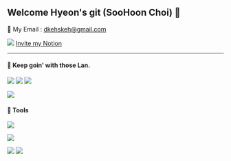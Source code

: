 ## Welcome Hyeon's git (SooHoon Choi) 👋

📧 My Email : dkehskeh@gmail.com

![](https://camo.githubusercontent.com/9956d1569d01e989bfd0e7008a1c71e74f844ffeeaec49ac0784453b89e79b4b/68747470733a2f2f696d672e736869656c64732e696f2f62616467652f6e6f74696f6e2d6666666666663f7374796c653d666f722d7468652d6261646765266c6f676f3d6e6f74696f6e266c6f676f436f6c6f723d626c61636b)
[Invite my Notion](https://feather-stem-f92.notion.site/55135f47068149e3ade582597fb366e5)

---
#### 🎇 Keep goin' with those Lan.  

<img src="https://img.shields.io/badge/SWIFT-blueviolet?style=for-the-badge&logo=SWIFT&logoColor=#FA7343"/></a>
<img src="https://img.shields.io/badge/FLUTTER-informational?style=for-the-badge&logo=FLUTTER&logoColor=#FA7343"/></a>
<img src="https://img.shields.io/badge/JAVA-critical?style=for-the-badge&logo=java&logoColor=#007396"/></a>
<!-- <img src="https://img.shields.io/badge/PYTHON-3776ABl?style=for-the-badge&logo=PYTHON&logoColor=#3776ABl"/></a> -->
<img src="https://img.shields.io/badge/HTML5-red?style=for-the-badge&logo=HTML5&logoColor=white"/></a>


#### 🎇 Tools
   
<img src="https://img.shields.io/badge/Eclipse-blueviolet?style=for-the-badge&logo=Eclipse&logoColor=#FA7343"/></a>
<!-- <img src="https://img.shields.io/badge/SPRING-green?style=for-the-badge&logo=Spring&logoColor=Green"/></a> -->
<img src="https://img.shields.io/badge/Xcode-gray?style=for-the-badge&logo=Xcode&logoColor=#FA7343"/></a>
<!-- <img src="https://img.shields.io/badge/AndroidStudio-inactive?style=for-the-badge&logo=Android&logoColor=#FA7343"/></a> -->
<img src="https://img.shields.io/badge/VScode-informational?style=for-the-badge&logo=Visual Studio&logoColor=#5C2D91"/></a>
<img src="https://img.shields.io/badge/MySQL-9cf?style=for-the-badge&logo=MySQL&logoColor=#4479A1"/></a>

<!--
**SooHoon95/SooHoon95** is a ✨ _special_ ✨ repository because its `README.md` (this file) appears on your GitHub profile.

Here are some ideas to get you started:

# - 🔭 I’m currently working on ...
- 🌱 I’m currently learning ...
- 👯 I’m looking to collaborate on ...
- 🤔 I’m looking for help with ...
- 💬 Ask me about ...
- 📫 How to reach me: ...
- 😄 Pronouns: ...
- ⚡ Fun fact: ...
-->
